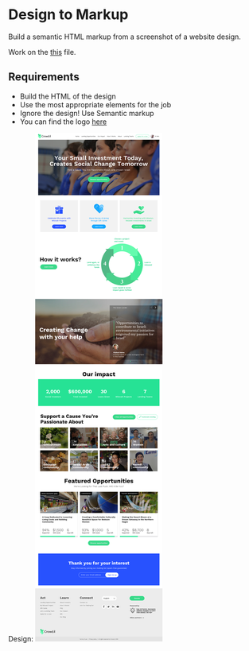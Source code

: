 # Design to Markup

Build a semantic HTML markup from a screenshot of a website design.

Work on the [this](workfiles/design-to-markup.html) file.

## Requirements

* Build the HTML of the design
* Use the most appropriate elements for the job
* Ignore the design! Use Semantic markup
* You can find the logo [here](../assets/crowd-il-logo.png)

Design: ![screenshot](../assets/crowd-il.jpg)
